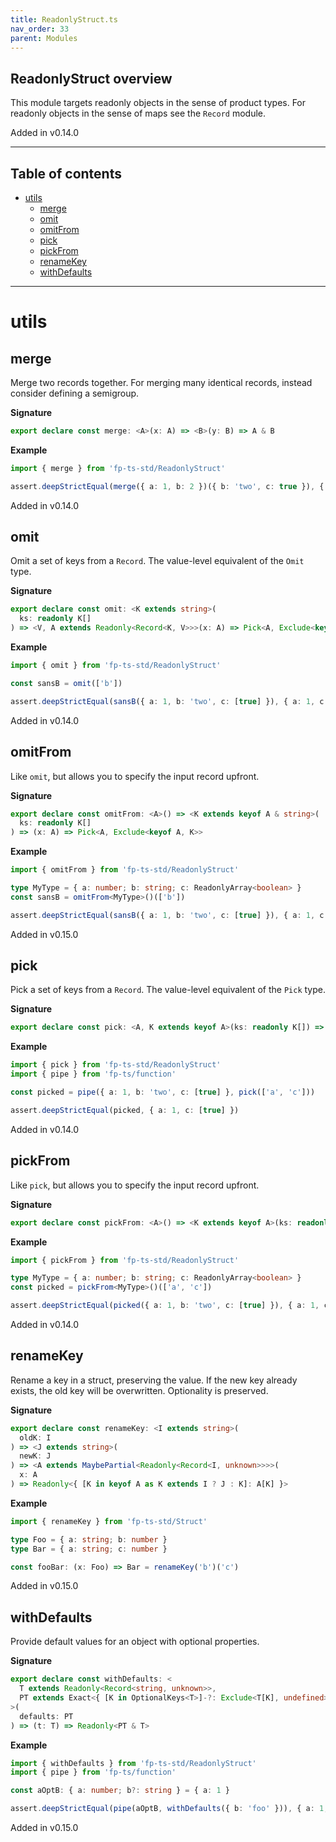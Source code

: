 ```yaml
---
title: ReadonlyStruct.ts
nav_order: 33
parent: Modules
---
```


## ReadonlyStruct overview

This module targets readonly objects in the sense of product types. For
readonly objects in the sense of maps see the `Record` module.

Added in v0.14.0

---

<h2 class="text-delta">Table of contents</h2>

- [utils](#utils)
  - [merge](#merge)
  - [omit](#omit)
  - [omitFrom](#omitfrom)
  - [pick](#pick)
  - [pickFrom](#pickfrom)
  - [renameKey](#renamekey)
  - [withDefaults](#withdefaults)

---

# utils

## merge

Merge two records together. For merging many identical records, instead
consider defining a semigroup.

**Signature**

```ts
export declare const merge: <A>(x: A) => <B>(y: B) => A & B
```

**Example**

```ts
import { merge } from 'fp-ts-std/ReadonlyStruct'

assert.deepStrictEqual(merge({ a: 1, b: 2 })({ b: 'two', c: true }), { a: 1, b: 'two', c: true })
```

Added in v0.14.0

## omit

Omit a set of keys from a `Record`. The value-level equivalent of the `Omit`
type.

**Signature**

```ts
export declare const omit: <K extends string>(
  ks: readonly K[]
) => <V, A extends Readonly<Record<K, V>>>(x: A) => Pick<A, Exclude<keyof A, K>>
```

**Example**

```ts
import { omit } from 'fp-ts-std/ReadonlyStruct'

const sansB = omit(['b'])

assert.deepStrictEqual(sansB({ a: 1, b: 'two', c: [true] }), { a: 1, c: [true] })
```

Added in v0.14.0

## omitFrom

Like `omit`, but allows you to specify the input record upfront.

**Signature**

```ts
export declare const omitFrom: <A>() => <K extends keyof A & string>(
  ks: readonly K[]
) => (x: A) => Pick<A, Exclude<keyof A, K>>
```

**Example**

```ts
import { omitFrom } from 'fp-ts-std/ReadonlyStruct'

type MyType = { a: number; b: string; c: ReadonlyArray<boolean> }
const sansB = omitFrom<MyType>()(['b'])

assert.deepStrictEqual(sansB({ a: 1, b: 'two', c: [true] }), { a: 1, c: [true] })
```

Added in v0.15.0

## pick

Pick a set of keys from a `Record`. The value-level equivalent of the `Pick`
type.

**Signature**

```ts
export declare const pick: <A, K extends keyof A>(ks: readonly K[]) => (x: A) => Pick<A, K>
```

**Example**

```ts
import { pick } from 'fp-ts-std/ReadonlyStruct'
import { pipe } from 'fp-ts/function'

const picked = pipe({ a: 1, b: 'two', c: [true] }, pick(['a', 'c']))

assert.deepStrictEqual(picked, { a: 1, c: [true] })
```

Added in v0.14.0

## pickFrom

Like `pick`, but allows you to specify the input record upfront.

**Signature**

```ts
export declare const pickFrom: <A>() => <K extends keyof A>(ks: readonly K[]) => (x: A) => Pick<A, K>
```

**Example**

```ts
import { pickFrom } from 'fp-ts-std/ReadonlyStruct'

type MyType = { a: number; b: string; c: ReadonlyArray<boolean> }
const picked = pickFrom<MyType>()(['a', 'c'])

assert.deepStrictEqual(picked({ a: 1, b: 'two', c: [true] }), { a: 1, c: [true] })
```

Added in v0.14.0

## renameKey

Rename a key in a struct, preserving the value. If the new key already
exists, the old key will be overwritten. Optionality is preserved.

**Signature**

```ts
export declare const renameKey: <I extends string>(
  oldK: I
) => <J extends string>(
  newK: J
) => <A extends MaybePartial<Readonly<Record<I, unknown>>>>(
  x: A
) => Readonly<{ [K in keyof A as K extends I ? J : K]: A[K] }>
```

**Example**

```ts
import { renameKey } from 'fp-ts-std/Struct'

type Foo = { a: string; b: number }
type Bar = { a: string; c: number }

const fooBar: (x: Foo) => Bar = renameKey('b')('c')
```

Added in v0.15.0

## withDefaults

Provide default values for an object with optional properties.

**Signature**

```ts
export declare const withDefaults: <
  T extends Readonly<Record<string, unknown>>,
  PT extends Exact<{ [K in OptionalKeys<T>]-?: Exclude<T[K], undefined> }, PT>
>(
  defaults: PT
) => (t: T) => Readonly<PT & T>
```

**Example**

```ts
import { withDefaults } from 'fp-ts-std/ReadonlyStruct'
import { pipe } from 'fp-ts/function'

const aOptB: { a: number; b?: string } = { a: 1 }

assert.deepStrictEqual(pipe(aOptB, withDefaults({ b: 'foo' })), { a: 1, b: 'foo' })
```

Added in v0.15.0
